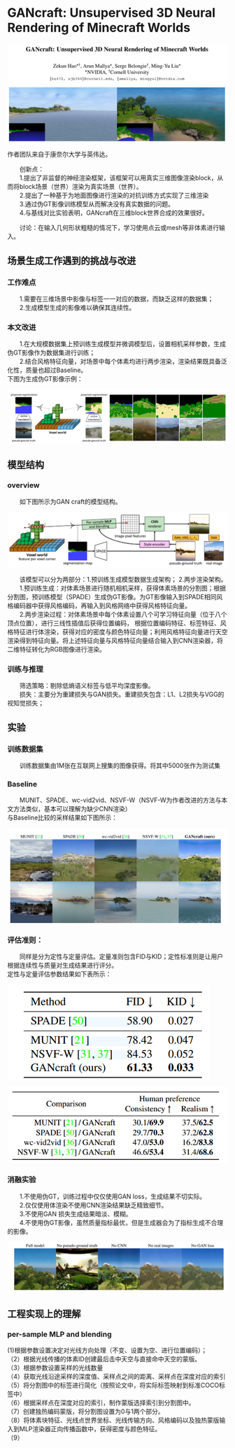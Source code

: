 # GANcraft: Unsupervised 3D Neural Rendering of Minecraft Worlds

![author](https://github.com/Tidalillusion/PaperReading-3D-Generation-/blob/main/Read/Image/GANcraft1_writers.png)

作者团队来自于康奈尔大学与英伟达。
<p>&emsp;&emsp;创新点：<br>
&emsp;&emsp;1.提出了非监督的神经渲染框架，该框架可以用真实三维图像渲染block，从而将block场景（世界）渲染为真实场景（世界）。<br>
&emsp;&emsp;2.提出了一种基于为地面图像进行渲染的对抗训练方式实现了三维渲染<br>
&emsp;&emsp;3.通过伪GT影像训练模型从而解决没有真实数据的问题。<br>
&emsp;&emsp;4.与基线对比实验表明，GANcraft在三维block世界合成的效果很好。</p>

<p>&emsp;&emsp;讨论：在输入几何形状粗糙的情况下，学习使用点云或mesh等非体素进行输入。

## 场景生成工作遇到的挑战与改进
### 工作难点
<p>&emsp;&emsp;1.需要在三维场景中影像与标签一一对应的数据，而缺乏这样的数据集；<br>
&emsp;&emsp;2.生成模型生成的影像难以确保其连续性。

### 本文改进
<p>&emsp;&emsp;1.在大规模数据集上预训练生成模型并微调模型后，设置相机采样参数，生成伪GT影像作为数据集进行训练；<br>
&emsp;&emsp;2.结合风格特征向量，对场景中每个体素均进行两步渲染，渲染结果既具备泛化性，质量也超过Baseline。<br>
下图为生成伪GT影像示例：
  
![SPADE](https://github.com/Tidalillusion/PaperReading-3D-Generation-/blob/main/Read/Image/GANcraft2_Pretrain.png)

## 模型结构
### overview
<p>&emsp;&emsp;如下图所示为GAN craft的模型结构。<br>

![pipeline](https://github.com/Tidalillusion/PaperReading-3D-Generation-/blob/main/Read/Image/GANcraft3_pipeline.png)
  
&emsp;&emsp;该模型可以分为两部分：1.预训练生成模型数据生成架构； 2.两步渲染架构。<br>
&emsp;&emsp;1.预训练生成：对体素场景进行随机相机采样，获得体素场景的分割图；根据分割图，预训练模型（SPADE）生成伪GT影像。为GT影像输入到SPADE相同风格编码器中获得风格编码，再输入到风格网络中获得风格特征向量。<br>
&emsp;&emsp;2.两步渲染过程：对体素场景中每个体素设置八个可学习特征向量（位于八个顶点位置），进行三线性插值后获得位置编码，
根据位置编码特征、标签特征、风格特征进行体渲染，获得对应的密度与颜色特征向量；利用风格特征向量进行天空渲染得到特征向量。将上述特征向量与风格特征向量结合输入到CNN渲染器，将二维特征转化为RGB图像进行渲染。
</p>

### 训练与推理
<p>&emsp;&emsp;筛选策略：剔除低熵语义标签与低平均深度影像。<br>
&emsp;&emsp;损失：主要分为重建损失与GAN损失。重建损失包含：L1、L2损失与VGG的视知觉损失；

## 实验
### 训练数据集
&emsp;&emsp;训练数据集由1M张在互联网上搜集的图像获得。将其中5000张作为测试集

### Baseline
&emsp;&emsp;MUNIT、SPADE、wc-vid2vid、NSVF-W（NSVF-W为作者改进的方法与本文方法类似，基本可以理解为缺少CNN渲染）<br>
与Baseline比较的采样结果如下图所示：

![Baseline_sample](https://github.com/Tidalillusion/PaperReading-3D-Generation-/blob/main/Read/Image/GANcraft4_quality.png)

### 评估准则：
&emsp;&emsp;同样是分为定性与定量评估。定量准则包含FID与KID；定性标准则是让用户根据连续性与质量对生成结果进行评分。
<br>
定性与定量评估参数结果如下表所示：

![FID&KID](https://github.com/Tidalillusion/PaperReading-3D-Generation-/blob/main/Read/Image/GANcraft5_metrics_.png)

![user](https://github.com/Tidalillusion/PaperReading-3D-Generation-/blob/main/Read/Image/GANcraft6_meterics_users.png)

### 消融实验
&emsp;&emsp;1.不使用伪GT，训练过程中仅仅使用GAN loss，生成结果不切实际。<br>
&emsp;&emsp;2.仅仅使用体渲染不使用CNN渲染结果缺乏精致细节。<br>
&emsp;&emsp;3.不使用GAN 损失生成结果暗淡、模糊。<br>
&emsp;&emsp;4.不使用伪GT影像，虽然质量指标最优，但是生成器会为了指标生成不合理的影像。

![Ablation](https://github.com/Tidalillusion/PaperReading-3D-Generation-/blob/main/Read/Image/GANcraft7_Ablation.png)


## 工程实现上的理解
### per-sample MLP and blending
<p>(1)根据参数设置决定对光线方向处理（不变、设置为空、进行位置编码）；<br>
  （2）根据光线传播的体素ID创建最后击中天空与直接命中天空的蒙版。<br>
  （3）根据参数设置采样的光线数量<br>
  （4）获取光线沿途采样的深度值、采样点之间的距离、采样点在深度对应的索引<br>
  （5）将分割图中的标签进行简化（按照论文中，将实际标签映射到标准COCO标签中）<br>
  （6）根据采样点在深度对应的索引，制作蒙版选择索引到分割图中。<br>
  （7）创建独热编码蒙版，将分割图设置为0与1两个部分。<br>
  （8）将体素块特征、光线点世界坐标、光线传输方向、风格编码以及独热蒙版输入到MLP渲染器正向传播函数中，获得密度与颜色特征。<br>
  （9）
